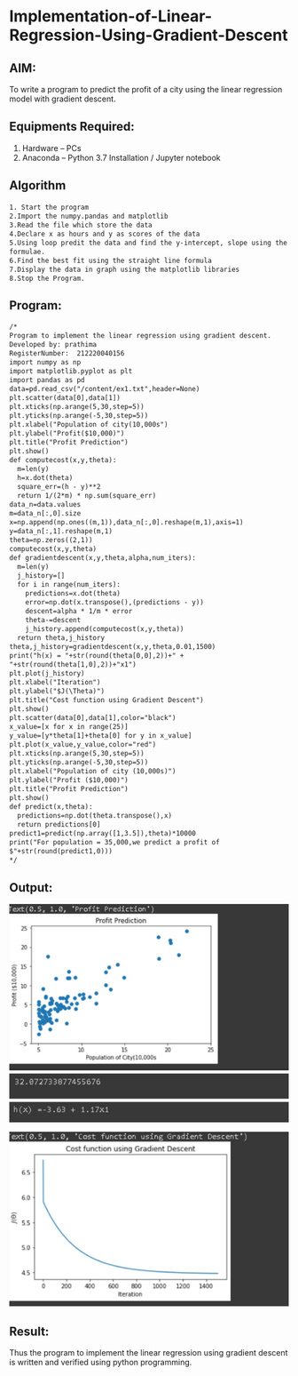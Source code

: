 # Implementation-of-Linear-Regression-Using-Gradient-Descent

## AIM:
To write a program to predict the profit of a city using the linear regression model with gradient descent.

## Equipments Required:
1. Hardware – PCs
2. Anaconda – Python 3.7 Installation / Jupyter notebook

## Algorithm
```
1. Start the program
2.Import the numpy.pandas and matplotlib
3.Read the file which store the data
4.Declare x as hours and y as scores of the data
5.Using loop predit the data and find the y-intercept, slope using the formulae.
6.Find the best fit using the straight line formula
7.Display the data in graph using the matplotlib libraries
8.Stop the Program.
```
## Program:
```
/*
Program to implement the linear regression using gradient descent.
Developed by: prathima
RegisterNumber:  212220040156
import numpy as np
import matplotlib.pyplot as plt
import pandas as pd
data=pd.read_csv("/content/ex1.txt",header=None)
plt.scatter(data[0],data[1])
plt.xticks(np.arange(5,30,step=5))
plt.yticks(np.arange(-5,30,step=5))
plt.xlabel("Population of city(10,000s")
plt.ylabel("Profit($10,000)")
plt.title("Profit Prediction")
plt.show()
def computecost(x,y,theta):
  m=len(y)
  h=x.dot(theta)
  square_err=(h - y)**2
  return 1/(2*m) * np.sum(square_err)
data_n=data.values
m=data_n[:,0].size
x=np.append(np.ones((m,1)),data_n[:,0].reshape(m,1),axis=1)
y=data_n[:,1].reshape(m,1)
theta=np.zeros((2,1))
computecost(x,y,theta)
def gradientdescent(x,y,theta,alpha,num_iters):
  m=len(y)
  j_history=[]
  for i in range(num_iters):
    predictions=x.dot(theta)
    error=np.dot(x.transpose(),(predictions - y))
    descent=alpha * 1/m * error
    theta-=descent
    j_history.append(computecost(x,y,theta))
  return theta,j_history
theta,j_history=gradientdescent(x,y,theta,0.01,1500)
print("h(x) = "+str(round(theta[0,0],2))+" + "+str(round(theta[1,0],2))+"x1")
plt.plot(j_history)
plt.xlabel("Iteration")
plt.ylabel("$J(\Theta)")
plt.title("Cost function using Gradient Descent")
plt.show()
plt.scatter(data[0],data[1],color="black")
x_value=[x for x in range(25)]
y_value=[y*theta[1]+theta[0] for y in x_value]
plt.plot(x_value,y_value,color="red")
plt.xticks(np.arange(5,30,step=5))
plt.yticks(np.arange(-5,30,step=5))
plt.xlabel("Population of city (10,000s)")
plt.ylabel("Profit ($10,000)")
plt.title("Profit Prediction")
plt.show()
def predict(x,theta):
  predictions=np.dot(theta.transpose(),x)
  return predictions[0]
predict1=predict(np.array([1,3.5]),theta)*10000
print("For population = 35,000,we predict a profit of $"+str(round(predict1,0)))
*/
```

## Output:
![image](https://github.com/prathima2002/Implementation-of-Linear-Regression-Using-Gradient-Descent/blob/e19d5fb2a699a869197c1a04cd5ef43cef3df22b/WhatsApp%20Image%202022-11-24%20at%2014.03.01.jpeg)

![image](https://github.com/prathima2002/Implementation-of-Linear-Regression-Using-Gradient-Descent/blob/f0a244fbb6be3e4b6291d4b20a7d939551da03a2/WhatsApp%20Image%202022-11-24%20at%2014.03.13.jpeg)
## Result:
Thus the program to implement the linear regression using gradient descent is written and verified using python programming.
